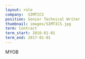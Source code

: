 ```yaml
---
layout: role
company:  SIMTICS
position: Senior Technical Writer
thumbnail: images/SIMTICS.jpg
term: Contract
term_start: 2016-01-01
term_end: 2017-01-01
---
```


MYOB
